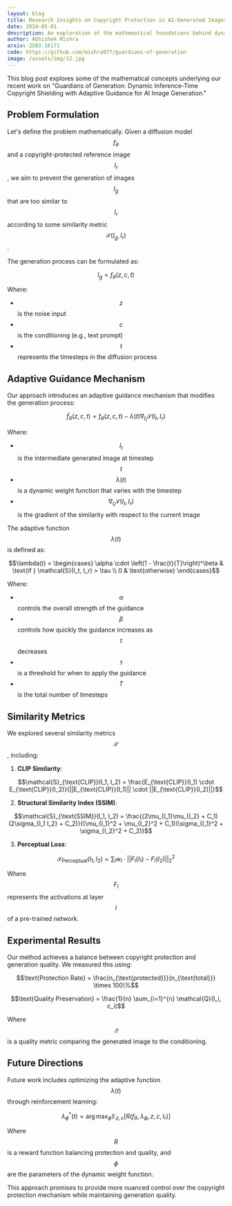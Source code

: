 ```yaml
---
layout: blog
title: Research Insights on Copyright Protection in AI-Generated Images
date: 2024-05-01
description: An exploration of the mathematical foundations behind dynamic inference-time copyright shielding
author: Abhishek Mishra
arxiv: 2503.16171
code: https://github.com/mishra077/guardians-of-generation
image: /assets/img/12.jpg
---
```




This blog post explores some of the mathematical concepts underlying our recent work on "Guardians of Generation: Dynamic Inference-Time Copyright Shielding with Adaptive Guidance for AI Image Generation."

## Problem Formulation

Let's define the problem mathematically. Given a diffusion model $$f_\theta$$ and a copyright-protected reference image $$I_r$$, we aim to prevent the generation of images $$I_g$$ that are too similar to $$I_r$$ according to some similarity metric $$\mathcal{S}(I_g, I_r)$$.

The generation process can be formulated as:

$$I_g = f_\theta(z, c, t)$$

Where:
- $$z$$ is the noise input
- $$c$$ is the conditioning (e.g., text prompt)
- $$t$$ represents the timesteps in the diffusion process

## Adaptive Guidance Mechanism

Our approach introduces an adaptive guidance mechanism that modifies the generation process:

$$\tilde{f}_\theta(z, c, t) = f_\theta(z, c, t) - \lambda(t) \nabla_{I_t} \mathcal{S}(I_t, I_r)$$

Where:
- $$I_t$$ is the intermediate generated image at timestep $$t$$
- $$\lambda(t)$$ is a dynamic weight function that varies with the timestep
- $$\nabla_{I_t} \mathcal{S}(I_t, I_r)$$ is the gradient of the similarity with respect to the current image

The adaptive function $$\lambda(t)$$ is defined as:

$$\lambda(t) = \begin{cases}
\alpha \cdot \left(1 - \frac{t}{T}\right)^\beta & \text{if } \mathcal{S}(I_t, I_r) > \tau \\
0 & \text{otherwise}
\end{cases}$$

Where:
- $$\alpha$$ controls the overall strength of the guidance
- $$\beta$$ controls how quickly the guidance increases as $$t$$ decreases
- $$\tau$$ is a threshold for when to apply the guidance
- $$T$$ is the total number of timesteps

## Similarity Metrics

We explored several similarity metrics $$\mathcal{S}$$, including:

1. **CLIP Similarity**:

$$\mathcal{S}_{\text{CLIP}}(I_1, I_2) = \frac{E_{\text{CLIP}}(I_1) \cdot E_{\text{CLIP}}(I_2)}{||E_{\text{CLIP}}(I_1)|| \cdot ||E_{\text{CLIP}}(I_2)||}$$

2. **Structural Similarity Index (SSIM)**:

$$\mathcal{S}_{\text{SSIM}}(I_1, I_2) = \frac{(2\mu_{I_1}\mu_{I_2} + C_1)(2\sigma_{I_1 I_2} + C_2)}{(\mu_{I_1}^2 + \mu_{I_2}^2 + C_1)(\sigma_{I_1}^2 + \sigma_{I_2}^2 + C_2)}$$

3. **Perceptual Loss**:

$$\mathcal{S}_{\text{Perceptual}}(I_1, I_2) = \sum_{l} w_l \cdot ||F_l(I_1) - F_l(I_2)||_2^2$$

Where $$F_l$$ represents the activations at layer $$l$$ of a pre-trained network.

## Experimental Results

Our method achieves a balance between copyright protection and generation quality. We measured this using:

$$\text{Protection Rate} = \frac{n_{\text{protected}}}{n_{\text{total}}} \times 100\%$$

$$\text{Quality Preservation} = \frac{1}{n} \sum_{i=1}^{n} \mathcal{Q}(I_i, c_i)$$

Where $$\mathcal{Q}$$ is a quality metric comparing the generated image to the conditioning.

## Future Directions

Future work includes optimizing the adaptive function $$\lambda(t)$$ through reinforcement learning:

$$\lambda_{\phi}^*(t) = \arg\max_{\phi} \mathbb{E}_{z,c}[R(f_\theta, \lambda_{\phi}, z, c, I_r)]$$

Where $$R$$ is a reward function balancing protection and quality, and $$\phi$$ are the parameters of the dynamic weight function.

This approach promises to provide more nuanced control over the copyright protection mechanism while maintaining generation quality. 